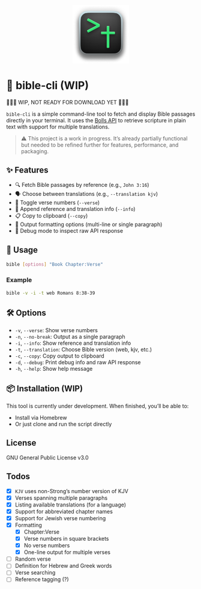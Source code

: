 <p align="center">
  <img src="images/logo.png" alt="Logo" width="150"/>
</p>

# 📖 bible-cli (WIP)

🚧🚧🚧 WIP, NOT READY FOR DOWNLOAD YET 🚧🚧🚧

`bible-cli` is a simple command-line tool to fetch and display Bible passages directly in your terminal. It uses the [Bolls API](https://bolls.life/api/#Random%20verse) to retrieve scripture in plain text with support for multiple translations.

> ⚠️ This project is a work in progress. It’s already partially functional but needed to be refined further for features, performance, and packaging.

## ✨ Features

- 🔍 Fetch Bible passages by reference (e.g., `John 3:16`)
- 🗣 Choose between translations (e.g., `--translation kjv`)
- 🔢 Toggle verse numbers (`--verse`)
- 🧾 Append reference and translation info (`--info`)
- 📋 Copy to clipboard (`--copy`)
- 📜 Output formatting options (multi-line or single paragraph)
- 🐞 Debug mode to inspect raw API response

## 🚀 Usage

```bash
bible [options] "Book Chapter:Verse"
```

### Example

```bash
bible -v -i -t web Romans 8:38-39
```

## 🛠 Options

- `-v`, `--verse`: Show verse numbers
- `-n`, `--no-break`: Output as a single paragraph
- `-i`, `--info`: Show reference and translation info
- `-t`, `--translation`: Choose Bible version (web, kjv, etc.)
- `-c`, `--copy`: Copy output to clipboard
- `-d`, `--debug`: Print debug info and raw API response
- `-h`, `--help`: Show help message

## 📦 Installation (WIP)

This tool is currently under development. When finished, you’ll be able to:
- Install via Homebrew
- Or just clone and run the script directly

## License

GNU General Public License v3.0

## Todos
- [X] `KJV` uses non-Strong’s number version of KJV
- [X] Verses spanning multiple paragraphs
- [X] Listing available translations (for a language)
- [X] Support for abbreviated chapter names
- [X] Support for Jewish verse numbering
- [X] Formatting
  - [X] Chapter:Verse
  - [X] Verse numbers in square brackets
  - [X] No verse numbers
  - [X] One-line output for multiple verses
- [ ] Random verse
- [ ] Definition for Hebrew and Greek words
- [ ] Verse searching
- [ ] Reference tagging (?)